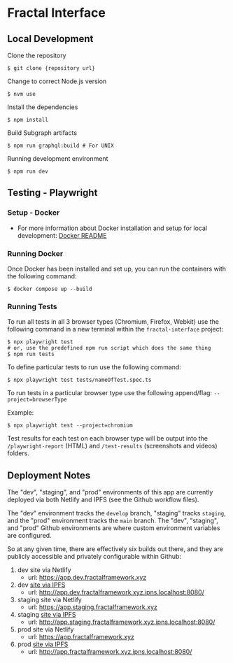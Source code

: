 # Fractal Interface

## Local Development

Clone the repository

```shell
$ git clone {repository url}
```

Change to correct Node.js version

```shell
$ nvm use
```

Install the dependencies

```shell
$ npm install
```

Build Subgraph artifacts

```shell
$ npm run graphql:build # For UNIX
```

Running development environment
```shell
$ npm run dev
```

## Testing - Playwright

### Setup - Docker

- For more information about Docker installation and setup for local development:
  [Docker README](./docker/README.md)

### Running Docker

Once Docker has been installed and set up, you can run the containers with the following command:

```shell
$ docker compose up --build
```

### Running Tests

To run all tests in all 3 browser types (Chromium, Firefox, Webkit) use the following command in a new terminal within the `fractal-interface` project:

```shell
$ npx playwright test
# or, use the predefined npm run script which does the same thing
$ npm run tests
```

To define particular tests to run use the following command:

```shell
$ npx playwright test tests/nameOfTest.spec.ts
```

To run tests in a particular browser type use the following append/flag: `--project=browserType`

Example:

```shell
$ npx playwright test --project=chromium
```

Test results for each test on each browser type will be output into the `/playwright-report` (HTML) and `/test-results` (screenshots and videos) folders.

## Deployment Notes

The "dev", "staging", and "prod" environments of this app are currently deployed via both Netlify and IPFS (see the Github workflow files).

The "dev" environment tracks the `develop` branch, "staging" tracks `staging`, and the "prod" environment tracks the `main` branch. The "dev", "staging", and "prod" Github environments are where custom environment variables are configured.

So at any given time, there are effectively six builds out there, and they are publicly accessible and privately configurable within Github:

1. dev site via Netlify
    - url: https://app.dev.fractalframework.xyz
1. dev [site via IPFS](./docs/IPFS_HOSTING.md)
    - url: http://app.dev.fractalframework.xyz.ipns.localhost:8080/
1. staging site via Netlify
    - url: https://app.staging.fractalframework.xyz
1. staging [site via IPFS](./docs/IPFS_HOSTING.md)
    - url: http://app.staging.fractalframework.xyz.ipns.localhost:8080/
1. prod site via Netlify
    - url: https://app.fractalframework.xyz
1. prod [site via IPFS](./docs/IPFS_HOSTING.md)
    - url: http://app.fractalframework.xyz.ipns.localhost:8080/
